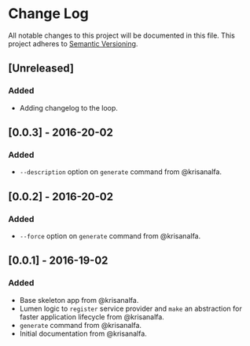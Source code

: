 # Change Log
All notable changes to this project will be documented in this file. This project adheres to [Semantic Versioning](http://semver.org/).

## [Unreleased]
### Added
- Adding changelog to the loop.

## [0.0.3] - 2016-20-02
### Added
- `--description` option on `generate` command from @krisanalfa.

## [0.0.2] - 2016-20-02
### Added
- `--force` option on `generate` command from @krisanalfa.

## [0.0.1] - 2016-19-02
### Added
- Base skeleton app from @krisanalfa.
- Lumen logic to `register` service provider and `make` an abstraction for faster application lifecycle from @krisanalfa.
- `generate` command from @krisanalfa.
- Initial documentation from @krisanalfa.
